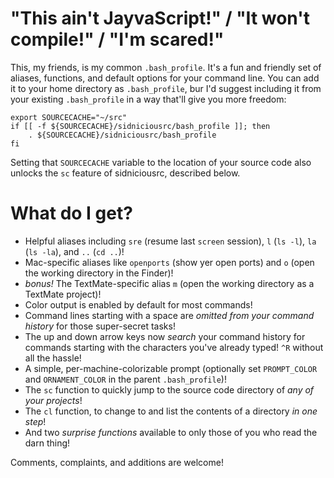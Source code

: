 # "This ain't JayvaScript!" / "It won't compile!" / "I'm scared!" #

This, my friends, is my common `.bash_profile`. It's a fun and friendly set of aliases, functions, and default options for your command line. You can add it to your home directory as `.bash_profile`, bur I'd suggest including it from your existing `.bash_profile` in a way that'll give you more freedom:

    export SOURCECACHE="~/src"
    if [[ -f ${SOURCECACHE}/sidniciousrc/bash_profile ]]; then
    	. ${SOURCECACHE}/sidniciousrc/bash_profile
    fi

Setting that `SOURCECACHE` variable to the location of your source code also unlocks the `sc` feature of sidniciousrc, described below.

# What do I get? #

- Helpful aliases including `sre` (resume last `screen` session), `l` (`ls -l`), `la` (`ls -la`), and `..` (`cd ..`)!
- Mac-specific aliases like `openports` (show yer open ports) and `o` (open the working directory in the Finder)!
- *bonus!* The TextMate-specific alias `m` (open the working directory as a TextMate project)!
- Color output is enabled by default for most commands!
- Command lines starting with a space are *omitted from your command history* for those super-secret tasks!
- The up and down arrow keys now *search* your command history for commands starting with the characters you've already typed! `^R` without all the hassle!
- A simple, per-machine-colorizable prompt (optionally set `PROMPT_COLOR` and `ORNAMENT_COLOR` in the parent `.bash_profile`)!
- The `sc` function to quickly jump to the source code directory of *any of your projects*!
- The `cl` function, to change to and list the contents of a directory *in one step*!
- And two *surprise functions* available to only those of you who read the darn thing!

Comments, complaints, and additions are welcome!